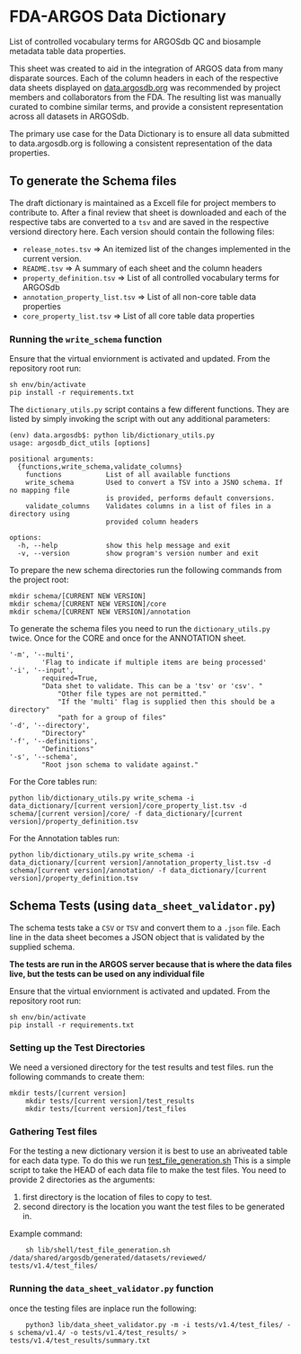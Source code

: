 # FDA-ARGOS Data Dictionary

List of controlled vocabulary terms for ARGOSdb QC and biosample metadata table data properties.

This sheet was created to aid in the integration of ARGOS data from many disparate sources. Each of the column headers in each of the respective data sheets displayed on [data.argosdb.org](https://data.argosdb.org) was recommended by project members and collaborators from the FDA. The resulting list was manually curated to combine similar terms, and provide a consistent representation across all datasets in ARGOSdb.

The primary use case for the Data Dictionary is to ensure all data submitted to data.argosdb.org is following a consistent representation of the data properties.

## To generate the Schema files

The draft dictionary is maintained as a Excell file for project members to contribute to. After a final review that sheet is downloaded and each of the respective tabs are converted to a `tsv` and are saved in the respective versiond directory here. Each version should contain the following files:

- `release_notes.tsv` => An itemized list of the changes implemented in the current version.
- `README.tsv` => A summary of each sheet and the column headers
- `property_definition.tsv` => List of all controlled vocabulary terms for ARGOSdb
- `annotation_property_list.tsv` => List of all non-core table data properties
- `core_property_list.tsv` => List of all core table data properties

### Running the `write_schema` function

Ensure that the virtual enviornment is activated and updated. From the repository root run:
```shell
sh env/bin/activate
pip install -r requirements.txt
```

The `dictionary_utils.py` script contains a few different functions. They are listed by simply invoking the script with out any additional parameters:
```shell
(env) data.argosdb$: python lib/dictionary_utils.py 
usage: argosdb_dict_utils [options]

positional arguments:
  {functions,write_schema,validate_columns}
    functions           List of all available functions
    write_schema        Used to convert a TSV into a JSNO schema. If no mapping file
                        is provided, performs default conversions.
    validate_columns    Validates columns in a list of files in a directory using
                        provided column headers

options:
  -h, --help            show this help message and exit
  -v, --version         show program's version number and exit
```

To prepare the new schema directories run the following commands from the project root:

```shell
mkdir schema/[CURRENT NEW VERSION]
mkdir schema/[CURRENT NEW VERSION]/core
mkdir schema/[CURRENT NEW VERSION]/annotation
```

To generate the schema files you need to run the `dictionary_utils.py` twice. Once for the CORE and once for the ANNOTATION sheet. 
```shell
'-m', '--multi',
        'Flag to indicate if multiple items are being processed'
'-i', '--input',
        required=True,
        "Data shet to validate. This can be a 'tsv' or 'csv'. "
            "Other file types are not permitted."
            "If the 'multi' flag is supplied then this should be a directory"
            "path for a group of files"
'-d', '--directory',
        "Directory"
'-f', '--definitions',
        "Definitions"
'-s', '--schema',
        "Root json schema to validate against."
```

For the Core tables run: 

`python lib/dictionary_utils.py write_schema -i data_dictionary/[current version]/core_property_list.tsv -d schema/[current version]/core/ -f data_dictionary/[current version]/property_definition.tsv`

For the Annotation tables run: 

`python lib/dictionary_utils.py write_schema -i data_dictionary/[current version]/annotation_property_list.tsv -d schema/[current version]/annotation/ -f data_dictionary/[current version]/property_definition.tsv`

## Schema Tests (using `data_sheet_validator.py`)

The schema tests take a `CSV` or `TSV` and convert them to a `.json` file. Each line in the data sheet becomes a JSON object that is validated by the supplied schema. 

**The tests are run in the ARGOS server because that is where the data files live, but the tests can be used on any individual file**

Ensure that the virtual enviornment is activated and updated. From the repository root run:
```shell
sh env/bin/activate
pip install -r requirements.txt
```

### Setting up the Test Directories

We need a versioned directory for the test results and test files. run the following commands to create them:

	mkdir tests/[current version]
        mkdir tests/[current version]/test_results
        mkdir tests/[current version]/test_files

### Gathering Test files

For the testing a new dictionary version it is best to use an abriveated table for each data type. To do this we run [test_file_generation.sh](/lib/shell/test_file_generation.sh) This is a simple script to take the HEAD of each data file to make the test files. You need to provide 2 directories as the arguments: 
1. first directory is the location of files to copy to test.
2. second directory is the location you want the test files to be generated in.

Example command:

        sh lib/shell/test_file_generation.sh /data/shared/argosdb/generated/datasets/reviewed/ tests/v1.4/test_files/

### Running the `data_sheet_validator.py` function

once the testing files are inplace run the following: 

        python3 lib/data_sheet_validator.py -m -i tests/v1.4/test_files/ -s schema/v1.4/ -o tests/v1.4/test_results/ > tests/v1.4/test_results/summary.txt